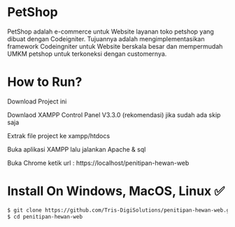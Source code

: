 # PetShop

PetShop adalah e-commerce untuk Website layanan toko petshop yang dibuat dengan Codeigniter. Tujuannya adalah mengimplementasikan framework Codeingniter untuk Website berskala besar dan mempermudah UMKM petshop untuk terkoneksi dengan customernya.

# How to Run?

Download Project ini

Downlaod XAMPP Control Panel V3.3.0 (rekomendasi) jika sudah ada skip saja

Extrak file project ke xampp/htdocs

Buka aplikasi XAMPP lalu jalankan Apache & sql

Buka Chrome ketik url : https://localhost/penitipan-hewan-web

# Install On Windows, MacOS, Linux ✅

```bash
$ git clone https://github.com/Tris-DigiSolutions/penitipan-hewan-web.git
$ cd penitipan-hewan-web
```
